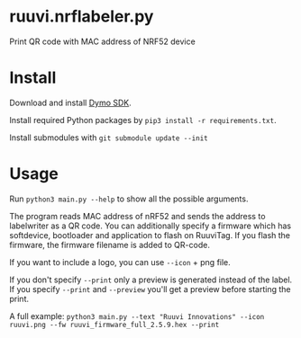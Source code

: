 # ruuvi.nrflabeler.py
Print QR code with MAC address of NRF52 device

# Install
Download and install [Dymo SDK](https://www.dymo.com/en-US/online-support/online-support-sdk). 

Install required Python packages by `pip3 install -r requirements.txt`.

Install submodules with `git submodule update --init`

# Usage
Run `python3 main.py --help` to show all the possible arguments.

The program reads MAC address of nRF52 and sends the address to labelwriter as a QR code.
You can additionally specify a firmware which has softdevice, bootloader and application to 
flash on RuuviTag. If you flash the firmware, the firmware filename is added to QR-code.

If you want to include a logo, you can use `--icon` + png file. 

If you don't specify `--print` only a preview is generated instead of the label. 
If you specify `--print` and `--preview` you'll get a preview before starting the print.

A full example: `python3 main.py --text "Ruuvi Innovations" --icon ruuvi.png --fw ruuvi_firmware_full_2.5.9.hex --print`